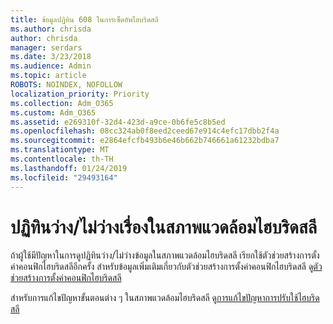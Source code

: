 ```yaml
---
title: ข้อมูลปฏิทิน 608 ในการเซ็ตอัพไฮบริดสลี
ms.author: chrisda
author: chrisda
manager: serdars
ms.date: 3/23/2018
ms.audience: Admin
ms.topic: article
ROBOTS: NOINDEX, NOFOLLOW
localization_priority: Priority
ms.collection: Adm_O365
ms.custom: Adm_O365
ms.assetid: e269310f-32d4-423d-a9ce-0b6fe5c8b5ed
ms.openlocfilehash: 08cc324ab0f8eed2ceed67e914c4efc17dbb2f4a
ms.sourcegitcommit: e2864efcfb493b6e46b662b746661a61232bdba7
ms.translationtype: MT
ms.contentlocale: th-TH
ms.lasthandoff: 01/24/2019
ms.locfileid: "29493164"
---
```

# <a name="calendar-freebusy-issues-in-hybrid-environments"></a>ปฏิทินว่าง/ไม่ว่างเรื่องในสภาพแวดล้อมไฮบริดสลี

ถ้าผู้ใช้มีปัญหาในการดูปฏิทินว่าง/ไม่ว่างข้อมูลในสภาพแวดล้อมไฮบริดสลี เรียกใช้ตัวช่วยสร้างการตั้งค่าคอนฟิกไฮบริดสลีอีกครั้ง สำหรับข้อมูลเพิ่มเติมเกี่ยวกับตัวช่วยสร้างการตั้งค่าคอนฟิกไฮบริดสลี ดู[ตัวช่วยสร้างการตั้งค่าคอนฟิกไฮบริดสลี](https://go.microsoft.com/fwlink/p/?linkid=528149)
  
สำหรับการแก้ไขปัญหาขั้นตอนต่าง ๆ ในสภาพแวดล้อมไฮบริดสลี ดู[การแก้ไขปัญหาการปรับใช้ไฮบริดสลี](https://technet.microsoft.com/library/jj659053.aspx)
  


